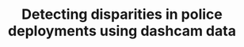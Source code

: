 ---
title: "Detecting disparities in police deployments using dashcam data"
venue: "ACM FAccT '23"
href: "https://dl.acm.org/doi/10.1145/3593013.3594020"
image: "../../assets/selected-work/d2pd3.png"
pubDatetime: 2023-06-12
featured: true
tags: ["publication", "computational social science", "societal inequality"]
order: 5
---
